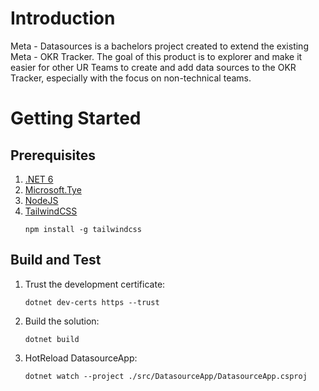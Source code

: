 # Introduction
Meta - Datasources is a bachelors project created to extend the existing Meta - OKR Tracker.
The goal of this product is to explorer and make it easier for other UR Teams to create and add data sources to the OKR Tracker, especially with the focus on non-technical teams.

# Getting Started

## Prerequisites
1. [.NET 6](https://dotnet.microsoft.com/en-us/download/dotnet/6.0)
2. [Microsoft.Tye](https://github.com/dotnet/tye)
3. [NodeJS](https://docs.microsoft.com/en-us/windows/dev-environment/javascript/nodejs-on-windows)
4. [TailwindCSS](https://tailwindcss.com/docs/installation)  
   ```shell
   npm install -g tailwindcss
   ```

## Build and Test
1. Trust the development certificate:  
   ```shell
   dotnet dev-certs https --trust
   ```
3. Build the solution:  
   ```shell
   dotnet build
   ```
4. HotReload DatasourceApp:  
   ```shell
   dotnet watch --project ./src/DatasourceApp/DatasourceApp.csproj
   ```